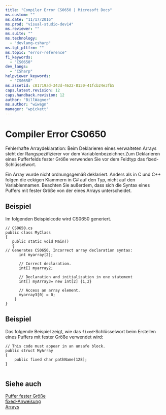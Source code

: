```yaml
---
title: "Compiler Error CS0650 | Microsoft Docs"
ms.custom: ""
ms.date: "11/17/2016"
ms.prod: "visual-studio-dev14"
ms.reviewer: ""
ms.suite: ""
ms.technology: 
  - "devlang-csharp"
ms.tgt_pltfrm: ""
ms.topic: "error-reference"
f1_keywords: 
  - "CS0650"
dev_langs: 
  - "CSharp"
helpviewer_keywords: 
  - "CS0650"
ms.assetid: c81719ad-343d-4622-8130-41fcb24e3fb5
caps.latest.revision: 12
caps.handback.revision: 12
author: "BillWagner"
ms.author: "wiwagn"
manager: "wpickett"
---
```

# Compiler Error CS0650
Fehlerhafte Arraydeklaration: Beim Deklarieren eines verwalteten Arrays steht der Rangspezifizierer vor dem Variablenbezeichner.Zum Deklarieren eines Pufferfelds fester Größe verwenden Sie vor dem Feldtyp das fixed\-Schlüsselwort.  
  
 Ein Array wurde nicht ordnungsgemäß deklariert.  Anders als in C und C\+\+ folgen die eckigen Klammern in C\# auf den Typ, nicht auf den Variablennamen.  Beachten Sie außerdem, dass sich die Syntax eines Puffers mit fester Größe von der eines Arrays unterscheidet.  
  
## Beispiel  
 Im folgenden Beispielcode wird CS0650 generiert.  
  
```  
// CS0650.cs  
public class MyClass  
{  
   public static void Main()  
   {  
// Generates CS0650. Incorrect array declaration syntax:  
      int myarray[2];     
  
      // Correct declaration.  
      int[] myarray2;  
  
      // Declaration and initialization in one statement  
      int[] myArray3= new int[2] {1,2}  
  
      // Access an array element.  
      myarray3[0] = 0;  
    }  
}  
```  
  
## Beispiel  
 Das folgende Beispiel zeigt, wie das `fixed`\-Schlüsselwort beim Erstellen eines Puffers mit fester Größe verwendet wird:  
  
```  
// This code must appear in an unsafe block.   
public struct MyArray   
{  
    public fixed char pathName[128];  
}  
  
```  
  
## Siehe auch  
 [Puffer fester Größe](../../../csharp/programming-guide/unsafe-code-pointers/fixed-size-buffers.md)   
 [fixed\-Anweisung](../../../csharp/language-reference/keywords/fixed-statement.md)   
 [Arrays](../../../csharp/programming-guide/arrays/index.md)